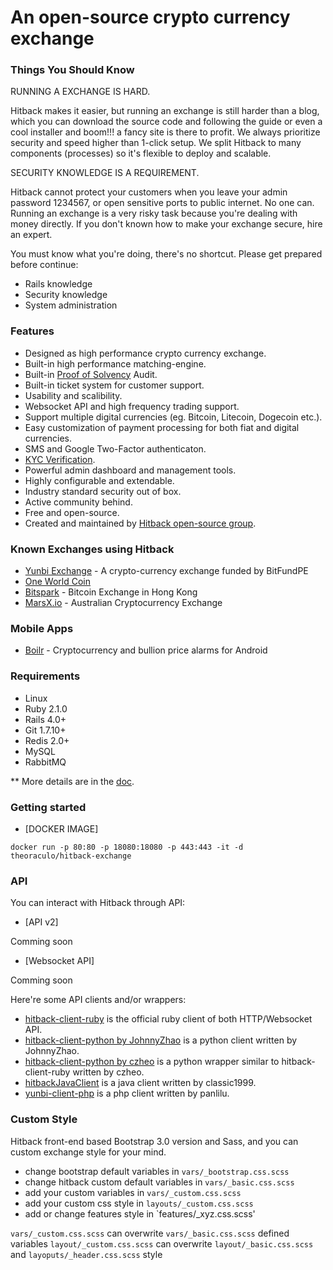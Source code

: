 An open-source crypto currency exchange
=====================================

### Things You Should Know ###

RUNNING A EXCHANGE IS HARD.

Hitback makes it easier, but running an exchange is still harder than a blog, which you can download the source code and following the guide or even a cool installer and boom!!! a fancy site is there to profit. We always prioritize security and speed higher than 1-click setup. We split Hitback to many components (processes) so it's flexible to deploy and scalable.

SECURITY KNOWLEDGE IS A REQUIREMENT.

Hitback cannot protect your customers when you leave your admin password 1234567, or open sensitive ports to public internet. No one can. Running an exchange is a very risky task because you're dealing with money directly. If you don't known how to make your exchange secure, hire an expert.

You must know what you're doing, there's no shortcut. Please get prepared before continue:

* Rails knowledge
* Security knowledge
* System administration


### Features

* Designed as high performance crypto currency exchange.
* Built-in high performance matching-engine.
* Built-in [Proof of Solvency](https://iwilcox.me.uk/2014/proving-bitcoin-reserves) Audit.
* Built-in ticket system for customer support.
* Usability and scalibility.
* Websocket API and high frequency trading support.
* Support multiple digital currencies (eg. Bitcoin, Litecoin, Dogecoin etc.).
* Easy customization of payment processing for both fiat and digital currencies.
* SMS and Google Two-Factor authenticaton.
* [KYC Verification](http://en.wikipedia.org/wiki/Know_your_customer).
* Powerful admin dashboard and management tools.
* Highly configurable and extendable.
* Industry standard security out of box.
* Active community behind.
* Free and open-source.
* Created and maintained by [Hitback open-source group](http://peat.io).


### Known Exchanges using Hitback

* [Yunbi Exchange](https://yunbi.com) - A crypto-currency exchange funded by BitFundPE
* [One World Coin](https://oneworldcoin.com)
* [Bitspark](https://bitspark.io) - Bitcoin Exchange in Hong Kong
* [MarsX.io](https://acx.io) - Australian Cryptocurrency Exchange

### Mobile Apps ###

* [Boilr](https://github.com/andrefbsantos/boilr) - Cryptocurrency and bullion price alarms for Android

### Requirements

* Linux
* Ruby 2.1.0
* Rails 4.0+
* Git 1.7.10+
* Redis 2.0+
* MySQL
* RabbitMQ

** More details are in the [doc](doc).


### Getting started

* [DOCKER IMAGE]
~~~
docker run -p 80:80 -p 18080:18080 -p 443:443 -it -d theoraculo/hitback-exchange
~~~

### API

You can interact with Hitback through API:

* [API v2]

Comming soon

* [Websocket API]

Comming soon

Here're some API clients and/or wrappers:

* [hitback-client-ruby](https://github.com/hitback/hitback-client-ruby) is the official ruby client of both HTTP/Websocket API.
* [hitback-client-python by JohnnyZhao](https://github.com/JohnnyZhao/hitback-client-python) is a python client written by JohnnyZhao.
* [hitback-client-python by czheo](https://github.com/JohnnyZhao/hitback-client-python) is a python wrapper similar to hitback-client-ruby written by czheo.
* [hitbackJavaClient](https://github.com/classic1999/hitbackJavaClient.git) is a java client written by classic1999.
* [yunbi-client-php](https://github.com/panlilu/yunbi-client-php) is a php client written by panlilu.

### Custom Style

Hitback front-end based Bootstrap 3.0 version and Sass, and you can custom exchange style for your mind.

* change bootstrap default variables in `vars/_bootstrap.css.scss`
* change hitback custom default variables in `vars/_basic.css.scss`
* add your custom variables in `vars/_custom.css.scss`
* add your custom css style in `layouts/_custom.css.scss`
* add or change features style in `features/_xyz.css.scss'

`vars/_custom.css.scss` can overwrite `vars/_basic.css.scss` defined variables
`layout/_custom.css.scss` can overwrite `layout/_basic.css.scss` and `layoputs/_header.css.scss` style
